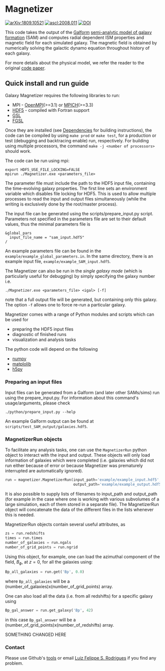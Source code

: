 # Magnetizer #

[![arXiv:1809.10521](http://img.shields.io/badge/arXiv-1809.03595-B31B1B.svg)](https://arxiv.org/abs/1809.10521)
[![ascl:2008.011](https://img.shields.io/badge/ascl-2008.011-blue.svg?colorB=262255)](http://ascl.net/2008.011)
[![DOI](https://zenodo.org/badge/101327620.svg)](https://zenodo.org/badge/latestdoi/101327620)

This code takes the output of the [Galform][GLF] [semi-analytic model of galaxy formation][SAM]
(SAM) and computes radial dependent ISM properties and magnetic field for each
simulated galaxy. The magnetic field is obtained by numerically solving the
galactic dynamo equation throughout history of each galaxy.

For more details about the physical model, we refer the reader to the original [code paper][CodePaper].

[CodePaper]: https://ui.adsabs.harvard.edu/#abs/2019MNRAS.483.2424R/
[SAM]: https://ui.adsabs.harvard.edu/#abs/2006RPPh...69.3101B/
[GLF]: https://ui.adsabs.harvard.edu/#abs/2000MNRAS.319..168C

## Quick install and run guide ##

Galaxy Magnetizer requires the following libraries to run:

 * MPI - [OpenMPI](https://www.open-mpi.org/)(>=3.1) or [MPICH](https://www.mpich.org/)(>=3.3)
 * [HDF5](https://www.hdfgroup.org/) - compiled with Fortran support
 * [GSL](https://www.gnu.org/software/gsl/)
 * [FGSL](http://www.lrz.de/services/software/mathematik/gsl/fortran/)

Once they are installed (see [Dependencies](#dependencies) for building
instructions), the code can be compiled by using `make prod` or `make test`, for
a production or test (debugging and backtracing enable) run, respectively.
For building using multiple processors, the command
`make -j <number of processors>` should work.

The code can be run using mpi:
```console
export HDF5_USE_FILE_LOCKING=FALSE
mpirun ./Magnetizer.exe <parameters_file>
```
The parameter file must include the path to the HDF5 input file, containing the
time-evolving galaxy properties. The first line sets an environment variable which 
disables file locking for HDF5. This is used to allow multiple processes to read
the input and output files simultaneously (while the writing is exclusively done by the 
root/master process).

The input file can be generated using the scripts/prepare_input.py script.
Parameters not specified in the parameters file are set to their default values,
thus the minimal parameters file is
```
&global_pars
  input_file_name = "sam_input.hdf5"
/
```
An example parameters file can be found in the
`example/example_global_parameters.in`.
In the same directory, there is an example input file,
`example/example_SAM_input.hdf5`.

The Magnetizer can also be run in the _single galaxy mode_ (which is
particularly useful for debugging) by simply specifying the galaxy number i.e.
```
./Magnetizer.exe <parameters_file> <igal> [-f]
```
note that a full output file will be generated, but containing only this galaxy.
The option `-f` allows one to force re-run a particular galaxy.

Magnetizer comes with a range of Python modules and scripts which can be used for

 * preparing the HDF5 input files
 * diagnostic of finished runs
 * visualization and analysis tasks

The python code will depend on the following

 * [numpy](http://www.numpy.org/)
 * [matplolib](http://matplotlib.org/)
 * [h5py](http://www.h5py.org/)


### Preparing an input files ###

Input files can be generated from a Galform (and later other SAMs/sims) run
using the prepare_input.py. For information about this command's
usage/arguments, please check
```
./python/prepare_input.py --help
```
An example Galform output can be found at `scripts/test_SAM_output/galaxies.hdf5`.


### MagnetizerRun objects ###

To facilitate any analysis tasks, one can use the `MagnetizerRun` python object to interact with the input and output. These objects will only load information of galaxies which were completed (i.e. galaxies which did not run either because of error or because Magnetizer was prematurely interrupted are automatically ignored).

```python
run = magnetizer.MagnetizerRun(input_path='example/example_input.hdf5',
                               output_path='example/example_output.hdf5')
```
It is also possible to supply lists of filenames to input_path and output_path (for example in the case where one is working with various subvolumes of a large simulation, each of them stored in a separate file). The MagnetizerRun object will concatenate the data of the different files in the lists whenever this is needed.

 MagnetizerRun objects contain several useful attributes, as
```python
zs = run.redshifts
times = run.times
number_of_galaxies = run.ngals
number_of_grid_points = run.ngrid
```

Using this object, for example, one can load the azimuthal component of the field, $B_\phi$, at $z=0$, for all the galaxies using:
```python
Bp_all_galaxies = run.get('Bp', 0.0)
```
where `Bp_all_galaxies` will be a (number_of_galaxies)x(number_of_grid_points) array.

One can also load all the data (i.e. from all redshifts) for a specific galaxy using
```python
Bp_gal_answer = run.get_galaxy('Bp', 42)
```
in this case `Bp_gal_answer` will be a (number_of_grid_points)x(number_of_redshifts) array.


SOMETHING CHANGED HERE

### Contact ###

Please use Github's [tools][issues]
or email [Luiz Felippe S. Rodrigues](mailto:luiz.rodrigues@ncl.ac.uk) if you find any problem.

[issues]: https://github.com/luizfelippesr/magnetizer/issues
